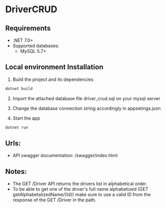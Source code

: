 # DriverCRUD #

## Requirements ##

- .NET 7.0+
- Supported databases:
  - MySQL 5.7+



## Local environment Installation ##

1. Build the project and its dependencies
```bash
dotnet build
```
2. Import the attached database file driver_crud.sql on your mysql server

3. Change the database connection string accordingly in appsetings.json

4. Start the app
```bash
dotnet run
```

## Urls:

- API swagger documentation: /swagger/index.html

## Notes:

- The GET /Driver API returns the drivers list in alphabetical order.
- To be able to get one of the driver's full name alphabetized (GET getAlphabetalizedName/{Id}) make sure to use a valid ID from the response of the GET /Driver in the path.